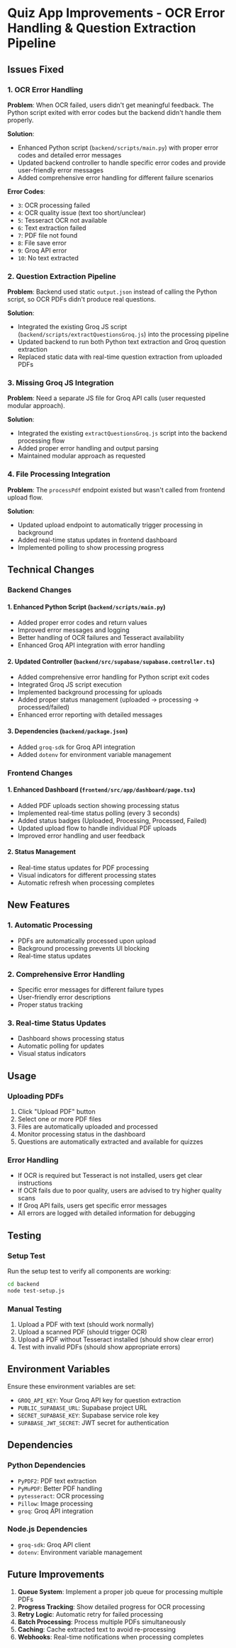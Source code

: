 # Quiz App Improvements - OCR Error Handling & Question Extraction Pipeline

## Issues Fixed

### 1. OCR Error Handling
**Problem**: When OCR failed, users didn't get meaningful feedback. The Python script exited with error codes but the backend didn't handle them properly.

**Solution**: 
- Enhanced Python script (`backend/scripts/main.py`) with proper error codes and detailed error messages
- Updated backend controller to handle specific error codes and provide user-friendly error messages
- Added comprehensive error handling for different failure scenarios

**Error Codes**:
- `3`: OCR processing failed
- `4`: OCR quality issue (text too short/unclear)
- `5`: Tesseract OCR not available
- `6`: Text extraction failed
- `7`: PDF file not found
- `8`: File save error
- `9`: Groq API error
- `10`: No text extracted

### 2. Question Extraction Pipeline
**Problem**: Backend used static `output.json` instead of calling the Python script, so OCR PDFs didn't produce real questions.

**Solution**:
- Integrated the existing Groq JS script (`backend/scripts/extractQuestionsGroq.js`) into the processing pipeline
- Updated backend to run both Python text extraction and Groq question extraction
- Replaced static data with real-time question extraction from uploaded PDFs

### 3. Missing Groq JS Integration
**Problem**: Need a separate JS file for Groq API calls (user requested modular approach).

**Solution**:
- Integrated the existing `extractQuestionsGroq.js` script into the backend processing flow
- Added proper error handling and output parsing
- Maintained modular approach as requested

### 4. File Processing Integration
**Problem**: The `processPdf` endpoint existed but wasn't called from frontend upload flow.

**Solution**:
- Updated upload endpoint to automatically trigger processing in background
- Added real-time status updates in frontend dashboard
- Implemented polling to show processing progress

## Technical Changes

### Backend Changes

#### 1. Enhanced Python Script (`backend/scripts/main.py`)
- Added proper error codes and return values
- Improved error messages and logging
- Better handling of OCR failures and Tesseract availability
- Enhanced Groq API integration with error handling

#### 2. Updated Controller (`backend/src/supabase/supabase.controller.ts`)
- Added comprehensive error handling for Python script exit codes
- Integrated Groq JS script execution
- Implemented background processing for uploads
- Added proper status management (uploaded → processing → processed/failed)
- Enhanced error reporting with detailed messages

#### 3. Dependencies (`backend/package.json`)
- Added `groq-sdk` for Groq API integration
- Added `dotenv` for environment variable management

### Frontend Changes

#### 1. Enhanced Dashboard (`frontend/src/app/dashboard/page.tsx`)
- Added PDF uploads section showing processing status
- Implemented real-time status polling (every 3 seconds)
- Added status badges (Uploaded, Processing, Processed, Failed)
- Updated upload flow to handle individual PDF uploads
- Improved error handling and user feedback

#### 2. Status Management
- Real-time status updates for PDF processing
- Visual indicators for different processing states
- Automatic refresh when processing completes

## New Features

### 1. Automatic Processing
- PDFs are automatically processed upon upload
- Background processing prevents UI blocking
- Real-time status updates

### 2. Comprehensive Error Handling
- Specific error messages for different failure types
- User-friendly error descriptions
- Proper status tracking

### 3. Real-time Status Updates
- Dashboard shows processing status
- Automatic polling for updates
- Visual status indicators

## Usage

### Uploading PDFs
1. Click "Upload PDF" button
2. Select one or more PDF files
3. Files are automatically uploaded and processed
4. Monitor processing status in the dashboard
5. Questions are automatically extracted and available for quizzes

### Error Handling
- If OCR is required but Tesseract is not installed, users get clear instructions
- If OCR fails due to poor quality, users are advised to try higher quality scans
- If Groq API fails, users get specific error messages
- All errors are logged with detailed information for debugging

## Testing

### Setup Test
Run the setup test to verify all components are working:
```bash
cd backend
node test-setup.js
```

### Manual Testing
1. Upload a PDF with text (should work normally)
2. Upload a scanned PDF (should trigger OCR)
3. Upload a PDF without Tesseract installed (should show clear error)
4. Test with invalid PDFs (should show appropriate errors)

## Environment Variables

Ensure these environment variables are set:
- `GROQ_API_KEY`: Your Groq API key for question extraction
- `PUBLIC_SUPABASE_URL`: Supabase project URL
- `SECRET_SUPABASE_KEY`: Supabase service role key
- `SUPABASE_JWT_SECRET`: JWT secret for authentication

## Dependencies

### Python Dependencies
- `PyPDF2`: PDF text extraction
- `PyMuPDF`: Better PDF handling
- `pytesseract`: OCR processing
- `Pillow`: Image processing
- `groq`: Groq API integration

### Node.js Dependencies
- `groq-sdk`: Groq API client
- `dotenv`: Environment variable management

## Future Improvements

1. **Queue System**: Implement a proper job queue for processing multiple PDFs
2. **Progress Tracking**: Show detailed progress for OCR processing
3. **Retry Logic**: Automatic retry for failed processing
4. **Batch Processing**: Process multiple PDFs simultaneously
5. **Caching**: Cache extracted text to avoid re-processing
6. **Webhooks**: Real-time notifications when processing completes 